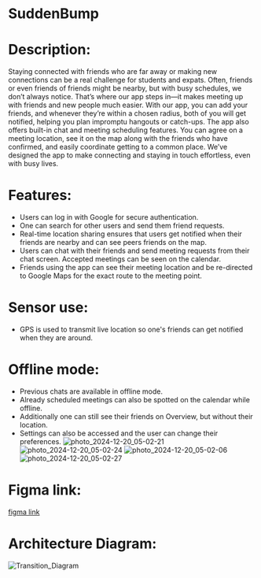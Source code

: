 ﻿# SuddenBump
# Description:
Staying connected with friends who are far away or making new connections can be a real challenge for students and expats. Often, friends or even friends of friends might be nearby, but with busy schedules, we don’t always notice. That’s where our app steps in—it makes meeting up with friends and new people much easier.
With our app, you can add your friends, and whenever they’re within a chosen radius, both of you will get notified, helping you plan impromptu hangouts or catch-ups. The app also offers built-in chat and meeting scheduling features. You can agree on a meeting location, see it on the map along with the friends who have confirmed, and easily coordinate getting to a common place.
We’ve designed the app to make connecting and staying in touch effortless, even with busy lives.
# Features:
- Users can log in with Google for secure authentication.
- One can search for other users and send them friend requests.
- Real-time location sharing ensures that users get notified when their friends are nearby and can see peers friends on the map.
- Users can chat with their friends and send meeting requests from their chat screen. Accepted meetings can be seen on the calendar.
- Friends using the app can see their meeting location and be re-directed to Google Maps for the exact route to the meeting point.
# Sensor use:
- GPS is used to transmit live location so one's friends can get notified when they are around.
# Offline mode:
- Previous chats are available in offline mode.
- Already scheduled meetings can also be spotted on the calendar while offline.
- Additionally one can still see their friends on Overview, but without their location.
- Settings can also be accessed and the user can change their preferences.
![photo_2024-12-20_05-02-21](https://github.com/user-attachments/assets/a531a7d5-caeb-48ad-a293-1399e128dbf7)
![photo_2024-12-20_05-02-24](https://github.com/user-attachments/assets/6ec90747-e5ac-47e1-a944-ac75990c4d0b)
![photo_2024-12-20_05-02-06](https://github.com/user-attachments/assets/d561be2a-180f-49e2-a24f-d2b65ef1673d)
![photo_2024-12-20_05-02-27](https://github.com/user-attachments/assets/6d0d1cd1-57d3-4358-a7e3-320ed800b93a)

# Figma link:
[figma link](https://www.figma.com/files/team/1423706194443129018/project/285510868/Team-project?fuid=1235884815250065385)
# Architecture Diagram:
![Transition_Diagram](https://github.com/user-attachments/assets/954c8c35-e243-4db7-a133-7ae95f189bbf)
